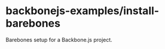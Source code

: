 backbonejs-examples/install-barebones
=====================================

Barebones setup for a Backbone.js project.